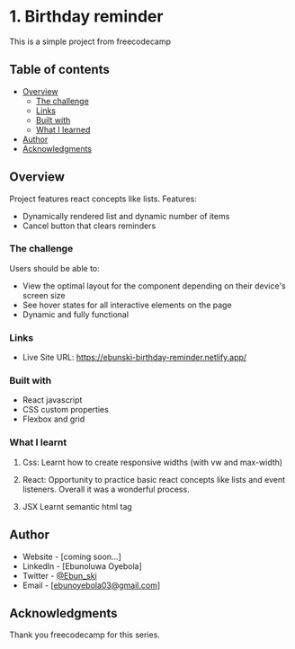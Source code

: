 # 1. Birthday reminder

This is a simple project from freecodecamp

## Table of contents

- [Overview](#overview)
  - [The challenge](#the-challenge)
  - [Links](#links)
  - [Built with](#built-with)
  - [What I learned](#what-i-learned)
- [Author](#author)
- [Acknowledgments](#acknowledgments)

## Overview

Project features react concepts like lists.
Features:

- Dynamically rendered list and dynamic number of items
- Cancel button that clears reminders

### The challenge

Users should be able to:

- View the optimal layout for the component depending on their device's screen size
- See hover states for all interactive elements on the page
- Dynamic and fully functional


### Links

- Live Site URL: https://ebunski-birthday-reminder.netlify.app/

### Built with

- React javascript
- CSS custom properties
- Flexbox and grid

### What I learnt

1. Css:
   Learnt how to create responsive widths (with vw and max-width)

2. React:
   Opportunity to practice basic react concepts like lists and event listeners.
   Overall it was a wonderful process.

3. JSX
   Learnt semantic html tag <article>

## Author

- Website - [coming soon...]
- LinkedIn - [Ebunoluwa Oyebola]
- Twitter - [@Ebun_ski](https://www.twitter.com/Ebun_ski)
- Email - [ebunoyebola03@gmail.com]

## Acknowledgments

Thank you freecodecamp for this series.
